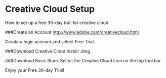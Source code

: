 # Creative Cloud Setup
How to set up a free 30-day trail for creative cloud

###Create an Account
http://www.adobe.com/creativecloud.html

Create a login account and select Free Trial

###Download Creative Cloud 
Install .dmg

###Download Basic Stack
Select the Creative Cloud Icon on the top tool bar

Enjoy your Free 30-day Trial!
